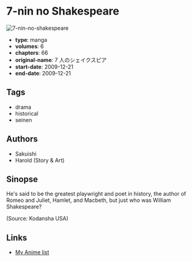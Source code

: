 # 7-nin no Shakespeare

![7-nin-no-shakespeare](https://cdn.myanimelist.net/images/manga/2/184030.jpg)

-   **type**: manga
-   **volumes**: 6
-   **chapters**: 66
-   **original-name**: 7 人のシェイクスピア
-   **start-date**: 2009-12-21
-   **end-date**: 2009-12-21

## Tags

-   drama
-   historical
-   seinen

## Authors

-   Sakuishi
-   Harold (Story & Art)

## Sinopse

He's said to be the greatest playwright and poet in history, the author of Romeo and Juliet, Hamlet, and Macbeth, but just who was William Shakespeare?

(Source: Kodansha USA)

## Links

-   [My Anime list](https://myanimelist.net/manga/17970/7-nin_no_Shakespeare)
